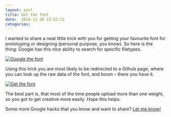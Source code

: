 ```yaml
---
layout: post
title: Get the font
date:  2014-11-26 23:52:21
categories: 
---
```



I wanted to share a neat little trick with you for getting your favourite font for prototyping or designing (personal purpose, you know). So here is the thing: Google has this nice ability to search for specific filetypes. 

[![Google the font](http://cl.ly/image/2g3z221e2o3S/Screen%20Shot%202014-11-26%20at%2023.57.59.png)](https://www.google.de/webhp?sourceid=chrome-instant&ion=1&espv=2&ie=UTF-8#q=proxima%20nova%20filetype%3Aotf)

Using this trick you are most likely to be redirected to a Github page, where you can look up the raw data of the font, and boom – there you have it.

[![Get the font](http://cl.ly/image/0z3d1v22443c/Screen%20Shot%202014-11-26%20at%2023.58.21.png)](https://github.com/protonet/graphix/blob/master/fonts/Proxima%20Nova%20Cond%20Light.otf)

The best part is, that most of the time people upload more than one weight, so you got to get creative more easily. Hope this helps.

Some more Google hacks that you know and want to share? [Let me know!][twitter]

[twitter]:  https://twitter.com/mikekotsch
